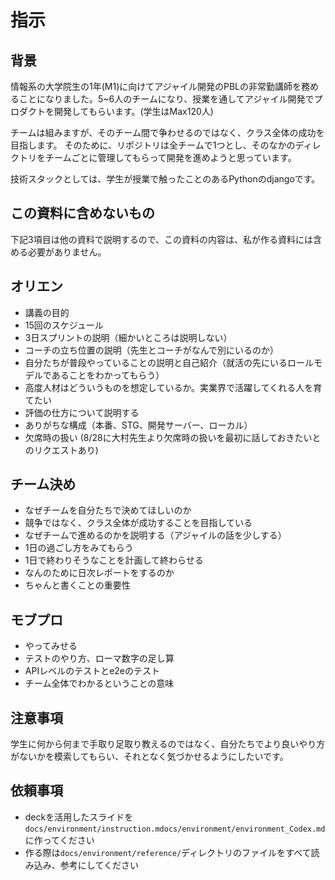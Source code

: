 # 指示
## 背景
情報系の大学院生の1年(M1)に向けてアジャイル開発のPBLの非常勤講師を務めることになりました。5~6人のチームになり、授業を通してアジャイル開発でプロダクトを開発してもらいます。(学生はMax120人)

チームは組みますが、そのチーム間で争わせるのではなく、クラス全体の成功を目指します。 そのために、リポジトリは全チームで1つとし、そのなかのディレクトリをチームごとに管理してもらって開発を進めようと思っています。

技術スタックとしては、学生が授業で触ったことのあるPythonのdjangoです。

## この資料に含めないもの
下記3項目は他の資料で説明するので、この資料の内容は、私が作る資料には含める必要がありません。

## オリエン
- 講義の目的
- 15回のスケジュール
- 3日スプリントの説明（細かいところは説明しない）
- コーチの立ち位置の説明（先生とコーチがなんで別にいるのか）
- 自分たちが普段やっていることの説明と自己紹介（就活の先にいるロールモデルであることをわかってもらう）
- 高度人材はどういうものを想定しているか。実業界で活躍してくれる人を育てたい
- 評価の仕方について説明する
- ありがちな構成（本番、STG、開発サーバー、ローカル）
- 欠席時の扱い (8/28に大村先生より欠席時の扱いを最初に話しておきたいとのリクエストあり)

## チーム決め
- なぜチームを自分たちで決めてほしいのか
- 競争ではなく、クラス全体が成功することを目指している
- なぜチームで進めるのかを説明する（アジャイルの話を少しする）
- 1日の過ごし方をみてもらう
- 1日で終わりそうなことを計画して終わらせる
- なんのために日次レポートをするのか
- ちゃんと書くことの重要性

## モブプロ
- やってみせる
- テストのやり方、ローマ数字の足し算
- APIレベルのテストとe2eのテスト
- チーム全体でわかるということの意味

## 注意事項
学生に何から何まで手取り足取り教えるのではなく、自分たちでより良いやり方がないかを模索してもらい、それとなく気づかせるようにしたいです。

## 依頼事項
- deckを活用したスライドを `docs/environment/instruction.mdocs/environment/environment_Codex.md`に作ってください
- 作る際は`docs/environment/reference/`ディレクトリのファイルをすべて読み込み、参考にしてください
